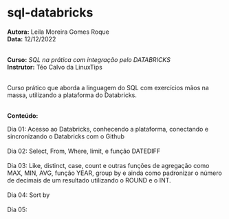 # sql-databricks

**Autora:** Leila Moreira Gomes Roque <br />
**Data:** 12/12/2022 <br />
<br />

**Curso:** _SQL na prática com integração pelo DATABRICKS_ <br />
**Instrutor:** Téo Calvo da LinuxTips <br />
<br />


Curso prático que aborda a linguagem do SQL com exercícios mãos na massa, utilizando a plataforma do Databricks. <br />
<br />


**Conteúdo:** <br />

Dia 01: Acesso ao Databricks, conhecendo a plataforma, conectando e sincronizando o Databricks com o Github <br />
<br />
Dia 02: Select, From, Where, limit, e função DATEDIFF <br />
<br />
Dia 03: Like, distinct, case, count e outras funções de agregação como MAX, MIN, AVG, função YEAR, group by e ainda como padronizar o número de decimais de um resultado utilizando o ROUND e o INT. <br />
<br />
Dia 04: Sort by <br />
<br />
Dia 05: <br />
<br />
